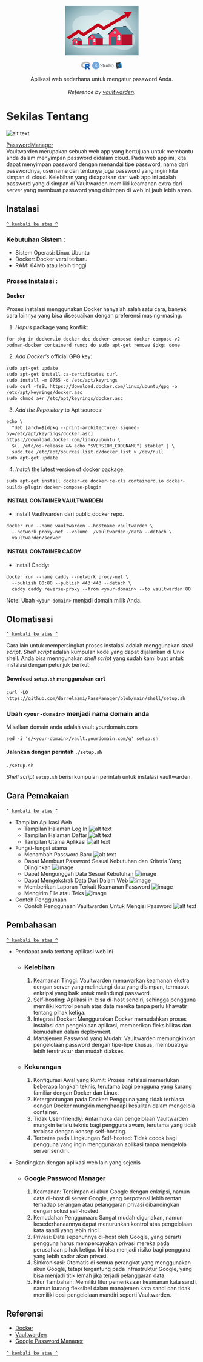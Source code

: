<p align="center">
  <a href="https://github.com/habibarrsyd/tebet-house-price-clustering/">
    <img src="images/upper-house.jpg" alt="House Pricing Visualization" height="130">
  </a>
</p>

<p align="center">
  <img src="images/r_lang.png" alt="R-Language" height="20">
  <img src="images/rstud_belompng-removebg-preview.png" alt="GitHub R-Studio" height="20">
  <img src="images/vscode.png" alt="vscode-picture" height="20">

  </p>

<p align="center">
  Aplikasi web sederhana untuk mengatur password  Anda.
  <br></br>
  <em>Reference by <a href="https://github.com/dani-garcia/vaultwarden">vaultwarden</a>.</em>
</p>

    
# Sekilas Tentang
![alt text](images/homejga.png)

[PasswordManager](https://github.com/dani-garcia/vaultwarden)<br>
Vaultwarden merupakan sebuah web app yang bertujuan untuk membantu anda dalam menyimpan password didalam cloud. Pada web app ini, kita dapat menyimpan password dengan menandai tipe password, nama dari passwordnya, username dan tentunya juga password yang ingin kita simpan di cloud. Kelebihan yang didapatkan dari web app ini adalah password yang disimpan di Vaultwarden memiliki keamanan extra dari server yang membuat password yang disimpan di web ini jauh lebih aman.

## Instalasi
[`^ kembali ke atas ^`](#)

### Kebutuhan Sistem :
- Sistem Operasi: Linux Ubuntu
- Docker: Docker versi terbaru
- RAM: 64Mb atau lebih tinggi

### Proses Instalasi :
#### Docker
Proses instalasi menggunakan Docker hanyalah salah satu cara, banyak cara lainnya yang bisa disesuaikan dengan preferensi masing-masing.

1. *Hapus* package yang konflik:
```
for pkg in docker.io docker-doc docker-compose docker-compose-v2 podman-docker containerd runc; do sudo apt-get remove $pkg; done
```

2. *Add Docker's* official GPG key:
```
sudo apt-get update
sudo apt-get install ca-certificates curl
sudo install -m 0755 -d /etc/apt/keyrings
sudo curl -fsSL https://download.docker.com/linux/ubuntu/gpg -o /etc/apt/keyrings/docker.asc
sudo chmod a+r /etc/apt/keyrings/docker.asc
```

3. *Add the Repository* to Apt sources:
```
echo \
  "deb [arch=$(dpkg --print-architecture) signed-by=/etc/apt/keyrings/docker.asc] https://download.docker.com/linux/ubuntu \
  $(. /etc/os-release && echo "$VERSION_CODENAME") stable" | \
  sudo tee /etc/apt/sources.list.d/docker.list > /dev/null
sudo apt-get update
```


4. *Install* the latest version of docker package:
```
sudo apt-get install docker-ce docker-ce-cli containerd.io docker-buildx-plugin docker-compose-plugin
```

#### INSTALL CONTAINER VAULTWARDEN

- Install Vaultwarden dari public docker repo.
```
docker run --name vaultwarden --hostname vaultwarden \
  --network proxy-net --volume ./vaultwarden:/data --detach \
  vaultwarden/server
```

#### INSTALL CONTAINER CADDY

- Install Caddy:
```
docker run --name caddy --network proxy-net \
  --publish 80:80 --publish 443:443 --detach \
  caddy caddy reverse-proxy --from <your-domain> --to vaultwarden:80
```
Note: Ubah `<your-domain>` menjadi domain milik Anda.
  
## Otomatisasi
[`^ kembali ke atas ^`](#)

Cara lain untuk mempersingkat proses instalasi adalah menggunakan *shell script*. *Shell script* adalah kumpulan kode yang dapat dijalankan di Unix shell. Anda bisa menngunakan *shell script* yang sudah kami buat untuk instalasi dengan petunjuk berikut:

#### Download `setup.sh` menggunakan `curl`
```
curl -LO https://github.com/darrelazmi/PassManager/blob/main/shell/setup.sh
```

### Ubah `<your-domain>` menjadi nama domain anda
Misalkan domain anda adalah vault.yourdomain.com
```
sed -i 's/<your-domain>/vault.yourdomain.com/g' setup.sh
```

#### Jalankan dengan perintah `./setup.sh`
```
./setup.sh
```
*Shell script* `setup.sh` berisi kumpulan perintah untuk instalasi vaultwarden.


## Cara Pemakaian
[`^ kembali ke atas ^`](#)
- Tampilan Aplikasi Web
    - Tampilan Halaman Log In
        ![alt text](images/login.png)
    - Tampilan Halaman Daftar
        ![alt text](images/signup.png)
    - Tampilan Utama Aplikasi
        ![alt text](images/homejga.png)
- Fungsi-fungsi utama
    - Menambah Password Baru
        ![alt text](images/home.png)
    - Dapat Membuat Password Sesuai Kebutuhan dan Kriteria Yang Diinginkan
        ![image](images/PasswordGenerator.png)
    - Dapat Mengunggah Data Sesuai Kebutuhan
        ![image](images/Importvault.png)
    - Dapat Mengekstrak Data Dari Dalam Web
        ![image](images/Exportvault.png)
    - Memberikan Laporan Terkait Keamanan Password
        ![image](images/Reports.png)
    - Mengirim File atau Teks
        ![image](images/Send.png)
- Contoh Penggunaan
    - Contoh Penggunaan Vaultwarden Untuk Mengisi Password
        ![alt text](images/loginexample.png)

## Pembahasan
[`^ kembali ke atas ^`](#)

- Pendapat anda tentang aplikasi web ini
    - ### Kelebihan
      1. Keamanan Tinggi: Vaultwarden menawarkan keamanan ekstra dengan server yang melindungi data yang disimpan, termasuk enkripsi yang baik untuk melindungi password.
      2. Self-hosting: Aplikasi ini bisa di-host sendiri, sehingga pengguna memiliki kontrol penuh atas data mereka tanpa perlu khawatir tentang pihak ketiga.
      3. Integrasi Docker: Menggunakan Docker memudahkan proses instalasi dan pengelolaan aplikasi, memberikan fleksibilitas dan kemudahan dalam deployment.
      4. Manajemen Password yang Mudah: Vaultwarden memungkinkan pengelolaan password dengan tipe-tipe khusus, membuatnya lebih terstruktur dan mudah diakses.

    - ### Kekurangan
      1. Konfigurasi Awal yang Rumit: Proses instalasi memerlukan beberapa langkah teknis, terutama bagi pengguna yang kurang familiar dengan Docker dan Linux.
      2. Ketergantungan pada Docker: Pengguna yang tidak terbiasa dengan Docker mungkin menghadapi kesulitan dalam mengelola container.
      3. Tidak User-friendly: Antarmuka dan pengelolaan Vaultwarden mungkin terlalu teknis bagi pengguna awam, terutama yang tidak terbiasa dengan konsep self-hosting.
      4. Terbatas pada Lingkungan Self-hosted: Tidak cocok bagi pengguna yang ingin menggunakan aplikasi tanpa mengelola server sendiri.
     
- Bandingkan dengan aplikasi web lain yang sejenis
  - ### Google Password Manager
    1. Keamanan: Tersimpan di akun Google dengan enkripsi, namun data di-host di server Google, yang berpotensi lebih rentan terhadap serangan atau pelanggaran privasi dibandingkan dengan solusi self-hosted.
    2. Kemudahan Penggunaan: Sangat mudah digunakan, namun kesederhanaannya dapat menurunkan kontrol atas pengelolaan kata sandi yang lebih rinci.
    3. Privasi: Data sepenuhnya di-host oleh Google, yang berarti pengguna harus mempercayakan privasi mereka pada perusahaan pihak ketiga. Ini bisa menjadi risiko bagi pengguna yang lebih sadar akan privasi.
    4. Sinkronisasi: Otomatis di semua perangkat yang menggunakan akun Google, tetapi tergantung pada infrastruktur Google, yang bisa menjadi titik lemah jika terjadi pelanggaran data.
    5. Fitur Tambahan: Memiliki fitur pemeriksaan keamanan kata sandi, namun kurang fleksibel dalam manajemen kata sandi dan tidak memiliki opsi pengelolaan mandiri seperti Vaultwarden.

## Referensi
- [Docker](https://www.docker.com/)
- [Vaultwarden](https://github.com/dani-garcia/vaultwarden/)
- [Google Password Manager](https://passwords.google.com/)

[`^ kembali ke atas ^`](#)
